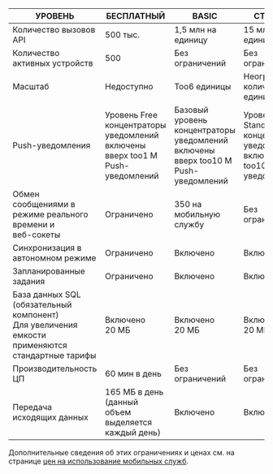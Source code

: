
| УРОВЕНЬ | БЕСПЛАТНЫЙ | BASIC | СТАНДАРТ |
| --- | --- | --- | --- |
| Количество вызовов API |500 тыс. |1,5 млн на единицу |15 млн на единицу |
| Количество активных устройств |500 |Без ограничений |Без ограничений |
| Масштаб |Недоступно |Too6 единицы |Неограниченное количество единиц |
| Push-уведомления |Уровень Free концентраторы уведомлений включены вверх too1 M Push-уведомлений |Базовый уровень концентраторы уведомлений включены вверх too10 M Push-уведомлений |Уровень Standard концентраторов уведомлений включены вверх too10 M Push-уведомлений |
| Обмен сообщениями в режиме реального времени и <br/>веб-сокеты |Ограничено |350 на мобильную службу |Без ограничений |
| Синхронизация в автономном режиме |Ограничено |Включено |Включено |
| Запланированные задания |Ограничено |Включено |Включено |
| База данных SQL (обязательный компонент)  <br/>Для увеличения емкости применяются стандартные тарифы |Включено 20 МБ |Включено 20 МБ |Включено 20 МБ |
| Производительность ЦП |60 мин в день |Без ограничений |Без ограничений |
| Передача исходящих данных |165 МБ в день (данный объем выделяется каждый день) |Включено |Включено |

Дополнительные сведения об этих ограничениях и ценах см. на странице [цен на использование мобильных служб](https://azure.microsoft.com/pricing/details/mobile-services/). 

